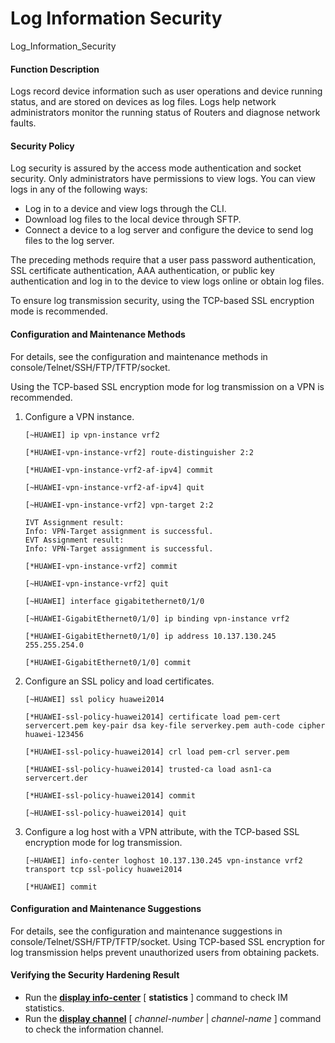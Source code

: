 Log Information Security
========================

Log_Information_Security

#### Function Description

Logs record device information such as user operations and device running status, and are stored on devices as log files. Logs help network administrators monitor the running status of Routers and diagnose network faults.


#### Security Policy

Log security is assured by the access mode authentication and socket security. Only administrators have permissions to view logs. You can view logs in any of the following ways:

* Log in to a device and view logs through the CLI.
* Download log files to the local device through SFTP.
* Connect a device to a log server and configure the device to send log files to the log server.

The preceding methods require that a user pass password authentication, SSL certificate authentication, AAA authentication, or public key authentication and log in to the device to view logs online or obtain log files.

To ensure log transmission security, using the TCP-based SSL encryption mode is recommended.


#### Configuration and Maintenance Methods

For details, see the configuration and maintenance methods in console/Telnet/SSH/FTP/TFTP/socket.

Using the TCP-based SSL encryption mode for log transmission on a VPN is recommended.

1. Configure a VPN instance.
   ```
   [~HUAWEI] ip vpn-instance vrf2
   ```
   ```
   [*HUAWEI-vpn-instance-vrf2] route-distinguisher 2:2
   ```
   ```
   [*HUAWEI-vpn-instance-vrf2-af-ipv4] commit
   ```
   ```
   [~HUAWEI-vpn-instance-vrf2-af-ipv4] quit
   ```
   ```
   [~HUAWEI-vpn-instance-vrf2] vpn-target 2:2
   ```
   ```
   IVT Assignment result:
   Info: VPN-Target assignment is successful.
   EVT Assignment result:
   Info: VPN-Target assignment is successful.
   ```
   ```
   [*HUAWEI-vpn-instance-vrf2] commit
   ```
   ```
   [~HUAWEI-vpn-instance-vrf2] quit
   ```
   ```
   [~HUAWEI] interface gigabitethernet0/1/0
   ```
   ```
   [~HUAWEI-GigabitEthernet0/1/0] ip binding vpn-instance vrf2
   ```
   ```
   [*HUAWEI-GigabitEthernet0/1/0] ip address 10.137.130.245 255.255.254.0
   ```
   ```
   [*HUAWEI-GigabitEthernet0/1/0] commit
   ```
2. Configure an SSL policy and load certificates.
   ```
   [~HUAWEI] ssl policy huawei2014
   ```
   ```
   [*HUAWEI-ssl-policy-huawei2014] certificate load pem-cert servercert.pem key-pair dsa key-file serverkey.pem auth-code cipher huawei-123456
   ```
   ```
   [*HUAWEI-ssl-policy-huawei2014] crl load pem-crl server.pem
   ```
   ```
   [*HUAWEI-ssl-policy-huawei2014] trusted-ca load asn1-ca servercert.der
   ```
   ```
   [*HUAWEI-ssl-policy-huawei2014] commit
   ```
   ```
   [~HUAWEI-ssl-policy-huawei2014] quit
   ```
3. Configure a log host with a VPN attribute, with the TCP-based SSL encryption mode for log transmission.
   ```
   [~HUAWEI] info-center loghost 10.137.130.245 vpn-instance vrf2 transport tcp ssl-policy huawei2014
   ```
   ```
   [*HUAWEI] commit
   ```


#### Configuration and Maintenance Suggestions

For details, see the configuration and maintenance suggestions in console/Telnet/SSH/FTP/TFTP/socket. Using TCP-based SSL encryption for log transmission helps prevent unauthorized users from obtaining packets.


#### Verifying the Security Hardening Result

* Run the [**display info-center**](cmdqueryname=display+info-center) [ **statistics** ] command to check IM statistics.
* Run the [**display channel**](cmdqueryname=display+channel) [ *channel-number* | *channel-name* ] command to check the information channel.